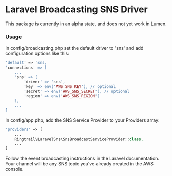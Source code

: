 # Laravel Broadcasting SNS Driver

This package is currently in an alpha state, and does not yet work in Lumen.

### Usage

In config/broadcasting.php set the default driver to 'sns' and add configuration options like this:

```php
'default' => 'sns,
'connections' => [
	...
	'sns' => [
        'driver' => 'sns',
        'key' => env('AWS_SNS_KEY'), // optional
        'secret' => env('AWS_SNS_SECRET'), // optional
        'region' => env('AWS_SNS_REGION')
    ],
    ...
]
```

In config/app.php, add the SNS Service Provider to your Providers array:

```php
'providers' => [
    ...
    Ringtrail\LaravelSns\SnsBroadcastServiceProvider::class,
    ...
]
```

Follow the event broadcasting instructions in the Laravel documentation. Your channel will be any SNS topic
you've already created in the AWS console.
